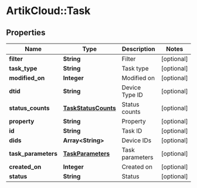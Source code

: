 # ArtikCloud::Task

## Properties
Name | Type | Description | Notes
------------ | ------------- | ------------- | -------------
**filter** | **String** | Filter | [optional] 
**task_type** | **String** | Task type | [optional] 
**modified_on** | **Integer** | Modified on | [optional] 
**dtid** | **String** | Device Type ID | [optional] 
**status_counts** | [**TaskStatusCounts**](TaskStatusCounts.md) | Status counts | [optional] 
**property** | **String** | Property | [optional] 
**id** | **String** | Task ID | [optional] 
**dids** | **Array&lt;String&gt;** | Device IDs | [optional] 
**task_parameters** | [**TaskParameters**](TaskParameters.md) | Task parameters | [optional] 
**created_on** | **Integer** | Created on | [optional] 
**status** | **String** | Status | [optional] 


